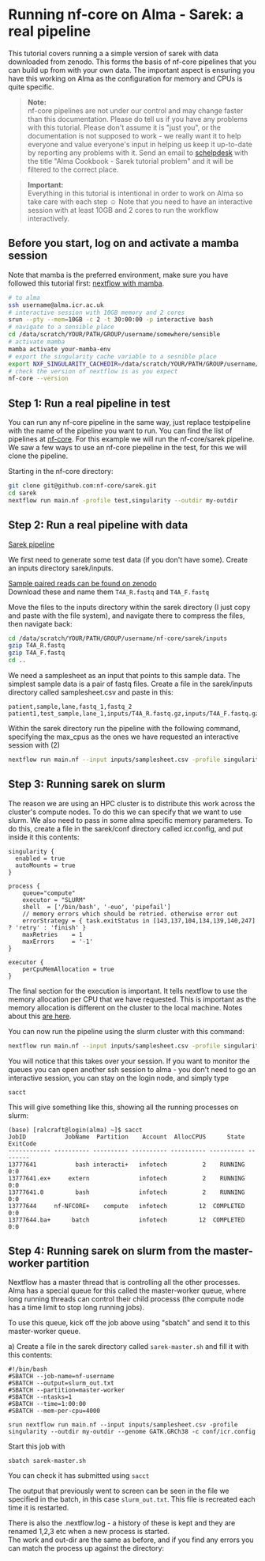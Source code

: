 # Running nf-core on Alma - Sarek: a real pipeline

This tutorial covers running a a simple version of sarek with data downloaded from zenodo. This forms the basis of nf-core pipelines that you can build up from with your own data. The important aspect is ensuring you have this working on Alma as the configuration for memory and CPUs is quite specific.

> **Note:**  
> nf-core pipelines are not under our control and may change faster than this documentation. Please do tell us if you have any problems with this tutorial. Please don't assume it is "just you", or the documentation is not supposed to work - we really want it to help everyone and value everyone's input in helping us keep it up-to-date by reporting any problems with it. Send an email to [schelpdesk](mailto:schelpdesk@icr.ac.uk) with the title "Alma Cookbook - Sarek tutorial problem" and it will be filtered to the correct place.

> **Important:**  
> Everything in this tutorial is intentional in order to work on Alma so take care with each step ☺️ Note that you need to have an interactive session with at least 10GB and 2 cores to run the workflow interactively.

## Before you start, log on and activate a mamba session
Note that mamba is the preferred environment, make sure you have followed this tutorial first: [nextflow with mamba](nextflow-envs.md).

```bash
# to alma
ssh username@alma.icr.ac.uk
# interactive session with 10GB memory and 2 cores
srun --pty --mem=10GB -c 2 -t 30:00:00 -p interactive bash    
# navigate to a sensible place
cd /data/scratch/YOUR/PATH/GROUP/username/somewhere/sensible
# activate mamba
mamba activate your-mamba-env
# export the singularity cache variable to a sesnible place
export NXF_SINGULARITY_CACHEDIR=/data/scratch/YOUR/PATH/GROUP/username/.singularity/cache
# check the version of nextflow is as you expect
nf-core --version
```

## Step 1: Run a real pipeline in test
You can run any nf-core pipeline in the same way, just replace testpipeline with the name of the pipeline you want to run. You can find the list of pipelines at [nf-core](https://nf-co.re/pipelines).
For this example we will run the nf-core/sarek pipeline.  We saw a few ways to use an nf-core piepeline in the test, for this we will clone the pipeline.

Starting in the nf-core directory:
```bash
git clone git@github.com:nf-core/sarek.git
cd sarek
nextflow run main.nf -profile test,singularity --outdir my-outdir
```

## Step 2: Run a real pipeline with data
[Sarek pipeline](https://nf-co.re/sarek/3.3.2/docs/usage)

We first need to generate some test data (if you don't have some).
Create an inputs directory sarek/inputs.  

[Sample paired reads can be found on zenodo](https://zenodo.org/records/3269404)  
Download these and name them ```T4A_R.fastq``` and ```T4A_F.fastq```

Move the files to the inputs directory within the sarek directory (I just copy and paste with the file system), and navigate there to compress the files, then navigate back:

```bash
cd /data/scratch/YOUR/PATH/GROUP/username/nf-core/sarek/inputs
gzip T4A_R.fastq
gzip T4A_F.fastq
cd ..
```
We need a samplesheet as an input that points to this sample data. The simplest sample data is a pair of fastq files. 
Create a file in the sarek/inputs directory called samplesheet.csv and paste in this:
```
patient,sample,lane,fastq_1,fastq_2
patient1,test_sample,lane_1,inputs/T4A_R.fastq.gz,inputs/T4A_F.fastq.gz
```

Within the sarek directory run the pipeline with the following command, specifying the max_cpus as the ones we have requested an interactive session with (2)
```bash
nextflow run main.nf --input inputs/samplesheet.csv -profile singularity --outdir my-outdir --genome GATK.GRCh38 --max_cpus 2
```

## Step 3: Running sarek on slurm
The reason we are using an HPC cluster is to distribute this work across the cluster's compute nodes. To do this we can specify that we want to use slurm. We also need to pass in some alma specific memory parameters. To do this, create a file in the sarek/conf directory called icr.config, and put inside it this contents:
```
singularity {
  enabled = true
  autoMounts = true
}

process {
    queue="compute"
    executor = "SLURM"
    shell  = ['/bin/bash', '-euo', 'pipefail']
    // memory errors which should be retried. otherwise error out
    errorStrategy = { task.exitStatus in [143,137,104,134,139,140,247] ? 'retry' : 'finish' }
    maxRetries    = 1
    maxErrors     = '-1'
}

executor {
    perCpuMemAllocation = true
}
```

The final section for the execution is important. It tells nextflow to use the memory allocation per CPU that we have requested. This is important as the memory allocation is different on the cluster to the local machine. Notes about this [are here](https://www.nextflow.io/docs/latest/config.html#scope-executor).


You can now run the pipeline using the slurm cluster with this command:

```bash
nextflow run main.nf --input inputs/samplesheet.csv -profile singularity --outdir my-outdir --genome GATK.GRCh38 -c conf/icr.config
```

You will notice that this takes over your session. If you want to monitor the queues you can open another ssh session to alma - you don't need to go an interactive session, you can stay on the login node, and simply type
```
sacct
```
This will give something like this, showing all the running processes on slurm:
```
(base) [ralcraft@login(alma) ~]$ sacct
JobID           JobName  Partition    Account  AllocCPUS      State ExitCode 
------------ ---------- ---------- ---------- ---------- ---------- -------- 
13777641           bash interacti+   infotech          2    RUNNING      0:0 
13777641.ex+     extern              infotech          2    RUNNING      0:0 
13777641.0         bash              infotech          2    RUNNING      0:0 
13777644     nf-NFCORE+    compute   infotech         12  COMPLETED      0:0 
13777644.ba+      batch              infotech         12  COMPLETED      0:0 
```

## Step 4: Running sarek on slurm from the master-worker partition
Nextflow has a master thread that is controlling all the other processes. Alma has a special queue for this called the master-worker queue, where long running threads can control their child processs (the compute node has a time limit to stop long running jobs).

To use this queue, kick off the job above using "sbatch" and send it to this master-worker queue.

a) Create a file in the sarek directory called ```sarek-master.sh``` and fill it with this contents:
```
#!/bin/bash
#SBATCH --job-name=nf-username
#SBATCH --output=slurm_out.txt
#SBATCH --partition=master-worker
#SBATCH --ntasks=1
#SBATCH --time=1:00:00
#SBATCH --mem-per-cpu=4000

srun nextflow run main.nf --input inputs/samplesheet.csv -profile singularity --outdir my-outdir --genome GATK.GRCh38 -c conf/icr.config
```
Start this job with
```
sbatch sarek-master.sh
```
You can check it has submitted using ```sacct```

The output that previously went to screen can be seen in the file we specified in the batch, in this case ```slurm_out.txt```. This file is recreated each time it is restarted.  

There is also the .nextflow.log - a history of these is kept and they are renamed 1,2,3 etc when a new process is started.  
The work and out-dir are the same as before, and if you find any errors you can match the process up against the directory:






